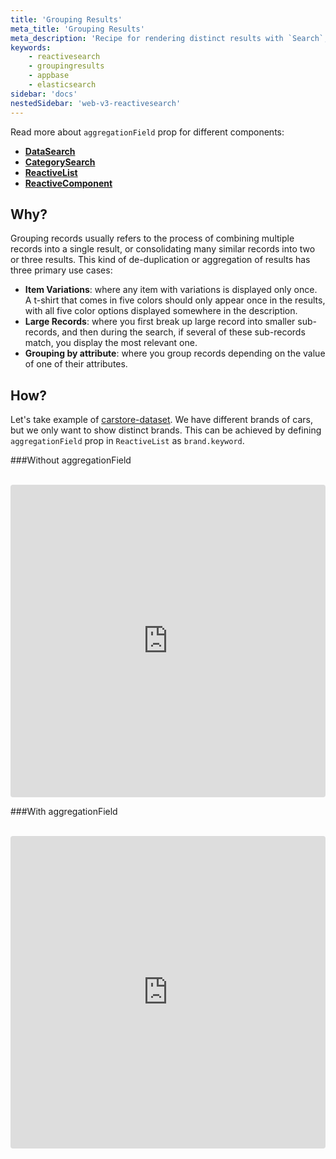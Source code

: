 ```yaml
---
title: 'Grouping Results'
meta_title: 'Grouping Results'
meta_description: 'Recipe for rendering distinct results with `Search`, `Result` and `Reactive` components using the `render` prop.'
keywords:
    - reactivesearch
    - groupingresults
    - appbase
    - elasticsearch
sidebar: 'docs'
nestedSidebar: 'web-v3-reactivesearch'
---
```


Read more about `aggregationField` prop for different components:

-   [**DataSearch**](/docs/reactivesearch/react/v3/search/datasearch/#props)
-   [**CategorySearch**](/docs/reactivesearch/react/v3/search/categorysearch/#props)
-   [**ReactiveList**](/docs/reactivesearch/react/v3/result/reactivelist/#props)
-   [**ReactiveComponent**](/docs/reactivesearch/react/v3/advanced/reactivecomponent/#props)

## Why?

Grouping records usually refers to the process of combining multiple records into a single result, or consolidating many similar records into two or three results. This kind of de-duplication or aggregation of results has three primary use cases:

-   **Item Variations**: where any item with variations is displayed only once. A t-shirt that comes in five colors should only appear once in the results, with all five color options displayed somewhere in the description.
-   **Large Records**: where you first break up large record into smaller sub-records, and then during the search, if several of these sub-records match, you display the most relevant one.
-   **Grouping by attribute**: where you group records depending on the value of one of their attributes.

## How?

Let's take example of [carstore-dataset](https://dejavu.appbase.io/?appname=carstore-dataset-latest&url=https://B86d2y2OE:4fecb2c5-5c5f-49e5-9e0b-0faba74597c6@scalr.api.appbase.io&mode=view). We have different brands of cars, but we only want to show distinct brands.
This can be achieved by defining `aggregationField` prop in `ReactiveList` as `brand.keyword`.

###Without aggregationField

<br />

<iframe src="https://codesandbox.io/embed/github/appbaseio/reactivesearch/tree/next/packages/web/examples/DataSearchWithAggregation" style="width:100%; height:500px; border:0; border-radius: 4px; overflow:hidden;" sandbox="allow-modals allow-forms allow-popups allow-scripts allow-same-origin"></iframe>

###With aggregationField

<br />

<iframe src="https://codesandbox.io/embed/github/appbaseio/reactivesearch/tree/next/packages/web/examples/ReactiveListWithAggregation" style="width:100%; height:500px; border:0; border-radius: 4px; overflow:hidden;" sandbox="allow-modals allow-forms allow-popups allow-scripts allow-same-origin"></iframe>
